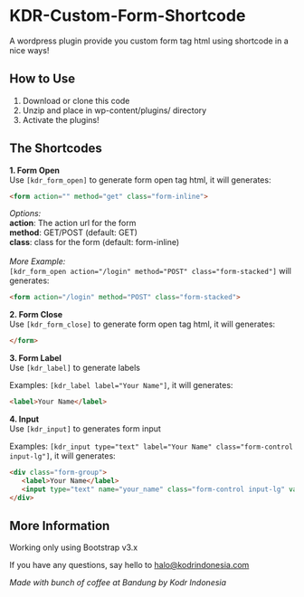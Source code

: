 # KDR-Custom-Form-Shortcode
A wordpress plugin provide you custom form tag html using shortcode in a nice ways!

## How to Use
1. Download or clone this code
2. Unzip and place in wp-content/plugins/ directory
3. Activate the plugins!

## The Shortcodes 
**1. Form Open** <br>
Use `[kdr_form_open]` to generate form open tag html, it will generates:

```html
<form action="" method="get" class="form-inline">
```
<i>Options:</i> <br>
**action**: The action url for the form <br>
**method**: GET/POST (default: GET) <br>
**class**: class for the form (default: form-inline) <br><br>
<i>More Example:</i> <br>
`[kdr_form_open action="/login" method="POST" class="form-stacked"]` will generates:
```html
<form action="/login" method="POST" class="form-stacked">
```

**2. Form Close** <br>
Use `[kdr_form_close]` to generate form open tag html, it will generates:

```html
</form>
```

**3. Form Label** <br>
Use `[kdr_label]` to generate labels

Examples:
`[kdr_label label="Your Name"]`, it will generates:
```html 
<label>Your Name</label>
```

**4. Input** <br>
Use `[kdr_input]` to generates form input

Examples: `[kdr_input type="text" label="Your Name" class="form-control input-lg"]`, it will generates:
```html
<div class="form-group">
   <label>Your Name</label>
   <input type="text" name="your_name" class="form-control input-lg" value="">
</div>
```

## More Information
Working only using Bootstrap v3.x

If you have any questions, say hello to halo@kodrindonesia.com

*Made with bunch of coffee at Bandung by Kodr Indonesia*